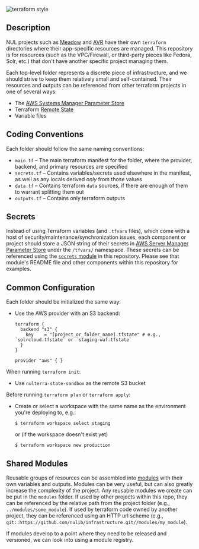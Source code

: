 ![terraform style](https://github.com/nulib/infrastructure/actions/workflows/tflint.yml/badge.svg)

## Description

NUL projects such as [Meadow](https://github.com/nulib/meadow) and [AVR](https://github.com/nulib/avalon) have their own `terraform` directories where their app-specific resources are managed. This repository is for resources (such as the VPC/Firewall, or third-party pieces like Fedora, Solr, etc.) that don't have another specific project managing them.

Each top-level folder represents a discrete piece of infrastructure, and we should strive to keep them relatively small and self-contained. Their resources and outputs can be referenced from other terraform projects in one of several ways:

* The [AWS Systems Manager Parameter Store](https://docs.aws.amazon.com/systems-manager/latest/userguide/systems-manager-parameter-store.html)
* Terraform [Remote State](https://www.terraform.io/docs/language/state/remote.html)
* Variable files

## Coding Conventions

Each folder should follow the same naming conventions:

* `main.tf` – The main terraform manifest for the folder, where the provider, backend, and primary resources are specified
* `secrets.tf` – Contains variables/secrets used elsewhere in the manifest, as well as any locals derived *only* from those values
* `data.tf` – Contains terraform `data` sources, if there are enough of them to warrant splitting them out
* `outputs.tf` – Contains only terraform outputs

## Secrets

Instead of using Terraform variables (and `.tfvars` files), which come with a host of security/maintenance/synchronization issues, each component or project should store a JSON string of their secrets in [AWS Server Manager Parameter Store](https://docs.aws.amazon.com/systems-manager/latest/userguide/systems-manager-parameter-store.html) under the `/tfvars/` namespace. These secrets can be referenced using the [`secrets` module](modules/secrets/README.md) in this repository. Please see that module's README file and other components within this repository for examples.

## Common Configuration

Each folder should be initialized the same way:

* Use the AWS provider with an S3 backend:

    ```
    terraform {
      backend "s3" {
        key    = "[project_or_folder_name].tfstate" # e.g., `solrcloud.tfstate` or `staging-waf.tfstate`
      }
    }

    provider "aws" { }
    ```

When running `terraform init`:

* Use `nulterra-state-sandbox` as the remote S3 bucket

Before running `terraform plan` or `terraform apply`:
* Create or select a workspace with the same name as the environment you're deploying to, e.g.:
    ```
    $ terraform workspace select staging
    ```
    or (if the workspace doesn't exist yet)
    ```
    $ terraform workspace new production
    ```

## Shared Modules

Reusable groups of resources can be assembled into [modules](https://www.terraform.io/docs/language/modules/develop/index.html) with their own variables and outputs. Modules can be very useful, but can also greatly increase the complexity of the project. Any reusable modules we create can be put in the `modules` folder. If used by other projects within this repo, they can be referenced by the relative path from the project folder (e.g., `../modules/some_module`). If used by terraform code owned by another project, they can be referenced using an HTTP url scheme (e.g., `git::https://github.com/nulib/infrastructure.git//modules/my_module`).

If modules develop to a point where they need to be released and versioned, we can look into using a module registry.